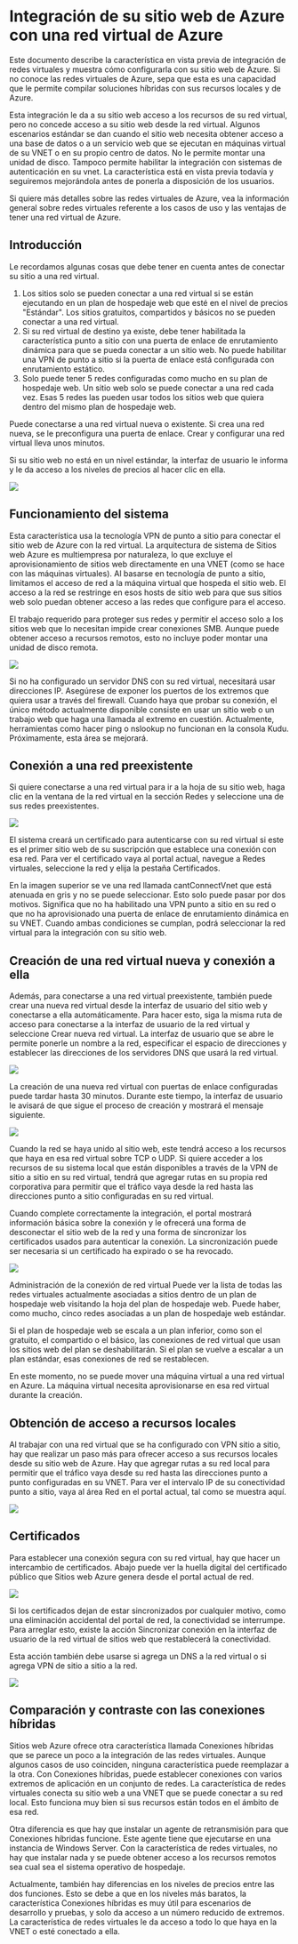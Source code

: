 ﻿<properties title="Integrate your Azure Website with an Azure Virtual Network" pageTitle="Integración de un sitio web de Azure con una red virtual de Azure" description="Muestra cómo conectar un sitio web de Azure a una red virtual de Azure nueva o existente" metaKeywords="" services="web-sites,virtual-network" solutions="web,integration,infrastructure" documentationCenter="" authors="cephalin" videoId="" scriptId="" manager="wpickett" />

<tags ms.service="web-sites" ms.workload="web" ms.tgt_pltfrm="na" ms.devlang="na" ms.topic="article" ms.date="09/24/2014" ms.author="cephalin" />

# Integración de su sitio web de Azure con una red virtual de Azure #
Este documento describe la característica en vista previa de integración de redes virtuales y muestra cómo configurarla con su sitio web de Azure.  Si no conoce las redes virtuales de Azure, sepa que esta es una capacidad que le permite compilar soluciones híbridas con sus recursos locales y de Azure.  

Esta integración le da a su sitio web acceso a los recursos de su red virtual, pero no concede acceso a su sitio web desde la red virtual.  Algunos escenarios estándar se dan cuando el sitio web necesita obtener acceso a una base de datos o a un servicio web que se ejecutan en máquinas virtual de su VNET o en su propio centro de datos.  No le permite montar una unidad de disco.  Tampoco permite habilitar la integración con sistemas de autenticación en su vnet.  La característica está en vista previa todavía y seguiremos mejorándola antes de ponerla a disposición de los usuarios.

Si quiere más detalles sobre las redes virtuales de Azure, vea la información general sobre redes virtuales referente a los casos de uso y las ventajas de tener una red virtual de Azure.

## Introducción ##
Le recordamos algunas cosas que debe tener en cuenta antes de conectar su sitio a una red virtual.

1.	Los sitios solo se pueden conectar a una red virtual si se están ejecutando en un plan de hospedaje web que esté en el nivel de precios "Estándar".  Los sitios gratuitos, compartidos y básicos no se pueden conectar a una red virtual.
2.	Si su red virtual de destino ya existe, debe tener habilitada la característica punto a sitio con una puerta de enlace de enrutamiento dinámica para que se pueda conectar a un sitio web. No puede habilitar una VPN de punto a sitio si la puerta de enlace está configurada con enrutamiento estático.
3.	Solo puede tener 5 redes configuradas como mucho en su plan de hospedaje web.  Un sitio web solo se puede conectar a una red cada vez.  Esas 5 redes las pueden usar todos los sitios web que quiera dentro del mismo plan de hospedaje web.  

Puede conectarse a una red virtual nueva o existente.  Si crea una red nueva, se le preconfigura una puerta de enlace.  Crear y configurar una red virtual lleva unos minutos.  

Si su sitio web no está en un nivel estándar, la interfaz de usuario le informa y le da acceso a los niveles de precios al hacer clic en ella.

![](./media/web-sites-integrate-with-vnet/upgrade-to-standard.png) 

## Funcionamiento del sistema ##
Esta característica usa la tecnología VPN de punto a sitio para conectar el sitio web de Azure con la red virtual.  La arquitectura de sistema de Sitios web Azure es multiempresa por naturaleza, lo que excluye el aprovisionamiento de sitios web directamente en una VNET (como se hace con las máquinas virtuales).  Al basarse en tecnología de punto a sitio, limitamos el acceso de red a la máquina virtual que hospeda el sitio web.  El acceso a la red se restringe en esos hosts de sitio web para que sus sitios web solo puedan obtener acceso a las redes que configure para el acceso.  

El trabajo requerido para proteger sus redes y permitir el acceso solo a los sitios web que lo necesitan impide crear conexiones SMB.  Aunque puede obtener acceso a recursos remotos, esto no incluye poder montar una unidad de disco remota.

![](./media/web-sites-integrate-with-vnet/how-it-works.png)
 
Si no ha configurado un servidor DNS con su red virtual, necesitará usar direcciones IP.  Asegúrese de exponer los puertos de los extremos que quiera usar a través del firewall.  Cuando haya que probar su conexión, el único método actualmente disponible consiste en usar un sitio web o un trabajo web que haga una llamada al extremo en cuestión.  Actualmente, herramientas como hacer ping o nslookup no funcionan en la consola Kudu.  Próximamente, esta área se mejorará.  

## Conexión a una red preexistente ##
Si quiere conectarse a una red virtual para ir a la hoja de su sitio web, haga clic en la ventana de la red virtual en la sección Redes y seleccione una de sus redes preexistentes.

![](./media/web-sites-integrate-with-vnet/connect-to-existing-vnet.png)
 
El sistema creará un certificado para autenticarse con su red virtual si este es el primer sitio web de su suscripción que establece una conexión con esa red.  Para ver el certificado vaya al portal actual, navegue a Redes virtuales, seleccione la red y elija la pestaña Certificados.  

En la imagen superior se ve una red llamada cantConnectVnet que está atenuada en gris y no se puede seleccionar.  Esto solo puede pasar por dos motivos.  Significa que no ha habilitado una VPN punto a sitio en su red o que no ha aprovisionado una puerta de enlace de enrutamiento dinámica en su VNET.  Cuando ambas condiciones se cumplan, podrá seleccionar la red virtual para la integración con su sitio web.

## Creación de una red virtual nueva y conexión a ella ##
Además, para conectarse a una red virtual preexistente, también puede crear una nueva red virtual desde la interfaz de usuario del sitio web y conectarse a ella automáticamente.  Para hacer esto, siga la misma ruta de acceso para conectarse a la interfaz de usuario de la red virtual y seleccione Crear nueva red virtual.  La interfaz de usuario que se abre le permite ponerle un nombre a la red, especificar el espacio de direcciones y establecer las direcciones de los servidores DNS que usará la red virtual.

![](./media/web-sites-integrate-with-vnet/create-new-vnet.png)
 
La creación de una nueva red virtual con puertas de enlace configuradas puede tardar hasta 30 minutos.  Durante este tiempo, la interfaz de usuario le avisará de que sigue el proceso de creación y mostrará el mensaje siguiente.

![](./media/web-sites-integrate-with-vnet/new-vnet-progress.png)

Cuando la red se haya unido al sitio web, este tendrá acceso a los recursos que haya en esa red virtual sobre TCP o UDP.  Si quiere acceder a los recursos de su sistema local que están disponibles a través de la VPN de sitio a sitio en su red virtual, tendrá que agregar rutas en su propia red corporativa para permitir que el tráfico vaya desde la red hasta las direcciones punto a sitio configuradas en su red virtual.

Cuando complete correctamente la integración, el portal mostrará información básica sobre la conexión y le ofrecerá una forma de desconectar el sitio web de la red y una forma de sincronizar los certificados usados para autenticar la conexión.  La sincronización puede ser necesaria si un certificado ha expirado o se ha revocado.  

![](./media/web-sites-integrate-with-vnet/vnet-status-portal.png)

Administración de la conexión de red virtual
Puede ver la lista de todas las redes virtuales actualmente asociadas a sitios dentro de un plan de hospedaje web visitando la hoja del plan de hospedaje web.  Puede haber, como mucho, cinco redes asociadas a un plan de hospedaje web estándar.

Si el plan de hospedaje web se escala a un plan inferior, como son el gratuito, el compartido o el básico, las conexiones de red virtual que usan los sitios web del plan se deshabilitarán.  Si el plan se vuelve a escalar a un plan estándar, esas conexiones de red se restablecen.

En este momento, no se puede mover una máquina virtual a una red virtual en Azure.  La máquina virtual necesita aprovisionarse en esa red virtual durante la creación.  

## Obtención de acceso a recursos locales ##
Al trabajar con una red virtual que se ha configurado con VPN sitio a sitio, hay que realizar un paso más para ofrecer acceso a sus recursos locales desde su sitio web de Azure.  Hay que agregar rutas a su red local para permitir que el tráfico vaya desde su red hasta las direcciones punto a punto configuradas en su VNET.  Para ver el intervalo IP de su conectividad punto a sitio, vaya al área Red en el portal actual, tal como se muestra aquí.

![](./media/web-sites-integrate-with-vnet/vpn-to-onpremise.png)

## Certificados ##
Para establecer una conexión segura con su red virtual, hay que hacer un intercambio de certificados.  Abajo puede ver la huella digital del certificado público que Sitios web Azure genera desde el portal actual de red.  

![](./media/web-sites-integrate-with-vnet/vpn-to-onpremise-certificate.png)

Si los certificados dejan de estar sincronizados por cualquier motivo, como una eliminación accidental del portal de red, la conectividad se interrumpe.  Para arreglar esto, existe la acción Sincronizar conexión en la interfaz de usuario de la red virtual de sitios web que restablecerá la conectividad.

Esta acción también debe usarse si agrega un DNS a la red virtual o si agrega VPN de sitio a sitio a la red.  

![](./media/web-sites-integrate-with-vnet/vnet-sync-connection.png)

## Comparación y contraste con las conexiones híbridas ##
Sitios web Azure ofrece otra característica llamada Conexiones híbridas que se parece un poco a la integración de las redes virtuales. Aunque algunos casos de uso coinciden, ninguna característica puede reemplazar a la otra.  Con Conexiones híbridas, puede establecer conexiones con varios extremos de aplicación en un conjunto de redes.  La característica de redes virtuales conecta su sitio web a una VNET que se puede conectar a su red local.  Esto funciona muy bien si sus recursos están todos en el ámbito de esa red.  

Otra diferencia es que hay que instalar un agente de retransmisión para que Conexiones híbridas funcione.  Este agente tiene que ejecutarse en una instancia de Windows Server.  Con la característica de redes virtuales, no hay que instalar nada y se puede obtener acceso a los recursos remotos sea cual sea el sistema operativo de hospedaje.  

Actualmente, también hay diferencias en los niveles de precios entre las dos funciones.  Esto se debe a que en los niveles más baratos, la característica Conexiones híbridas es muy útil para escenarios de desarrollo y pruebas, y solo da acceso a un número reducido de extremos.  La característica de redes virtuales le da acceso a todo lo que haya en la VNET o esté conectado a ella.  
